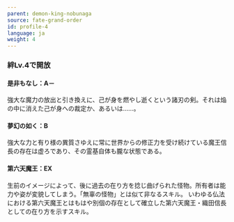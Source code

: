 ```yaml
---
parent: demon-king-nobunaga
source: fate-grand-order
id: profile-4
language: ja
weight: 4
---
```


### 絆Lv.4で開放

#### 是非もなし：A－

強大な魔力の放出と引き換えに、己が身を燃やし逝くという諸刃の剣。それは焔の中に消えた己が身への裁定か、あるいは……。

#### 夢幻の如く：B

強大な力と有り様の異質さゆえに常に世界からの修正力を受け続けている魔王信長の存在は虚ろであり、その霊基自体も朧な状態である。

#### 第六天魔王：EX

生前のイメージによって、後に過去の在り方を捻じ曲げられた怪物。所有者は能力や姿が変貌してしまう。「無辜の怪物」とは似て非なるスキル。
いわゆる仏法における第六天魔王とはもはや別個の存在として確立した第六天魔王・織田信長としての在り方を示すスキル。

